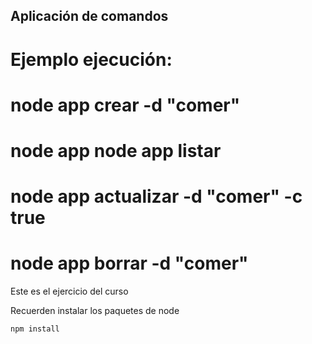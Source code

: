 ## Aplicación de comandos
# Ejemplo ejecución:
# node app crear -d "comer"
# node app node app listar
# node app actualizar -d "comer" -c true
# node app borrar -d "comer"

Este es el ejercicio del curso


Recuerden instalar los paquetes de node

```
npm install
```